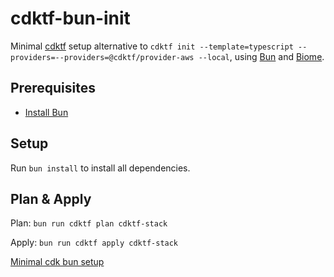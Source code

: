 # cdktf-bun-init

Minimal [cdktf](https://learn.hashicorp.com/tutorials/cdktf/get-started) setup alternative to `cdktf init --template=typescript --providers=--providers=@cdktf/provider-aws --local`, using [Bun](https://bun.sh/) and [Biome](https://biomejs.dev/).

## Prerequisites

- [Install Bun](https://bun.sh/docs/installation)

## Setup

Run `bun install` to install all dependencies.

## Plan & Apply

Plan: `bun run cdktf plan cdktf-stack`

Apply: `bun run cdktf apply cdktf-stack`

[Minimal cdk bun setup](https://github.com/keidarcy/cdk-bun-init)